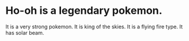 # Ho-oh is a legendary pokemon. 
It is a very strong pokemon.
It is king of the skies. 
It is a flying fire type. 
It has solar beam. 
